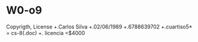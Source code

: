# W0-o9
Copyrigth, License
+.Carlos Silva
+.02/06/1989
+.6788639702
+.cuartiso5*
    =  cs-8(.doc)
   +. licencia 
=$4000